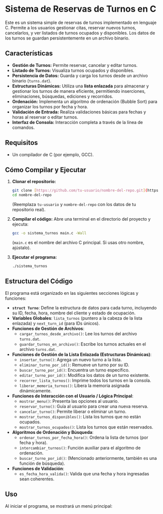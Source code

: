 # Sistema de Reservas de Turnos en C

Este es un sistema simple de reservas de turnos implementado en lenguaje C. Permite a los usuarios gestionar citas, reservar nuevos turnos, cancelarlos, y ver listados de turnos ocupados y disponibles. Los datos de los turnos se guardan persistentemente en un archivo binario.

## Características

* **Gestión de Turnos:** Permite reservar, cancelar y editar turnos.
* **Listado de Turnos:** Visualiza turnos ocupados y disponibles.
* **Persistencia de Datos:** Guarda y carga los turnos desde un archivo binario (`turns.dat`).
* **Estructuras Dinámicas:** Utiliza una **lista enlazada** para almacenar y gestionar los turnos de manera eficiente, permitiendo inserciones, eliminaciones, búsquedas, ediciones y recorridos.
* **Ordenación:** Implementa un algoritmo de ordenación (Bubble Sort) para organizar los turnos por fecha y hora.
* **Validación de Entrada:** Realiza validaciones básicas para fechas y horas al reservar o editar turnos.
* **Interfaz de Consola:** Interacción completa a través de la línea de comandos.

## Requisitos

* Un compilador de C (por ejemplo, GCC).

## Cómo Compilar y Ejecutar

1.  **Clonar el repositorio:**
    ```bash
    git clone [https://github.com/tu-usuario/nombre-del-repo.git](https://github.com/tu-usuario/nombre-del-repo.git)
    cd nombre-del-repo
    ```
    (Reemplaza `tu-usuario` y `nombre-del-repo` con los datos de tu repositorio real).

2.  **Compilar el código:**
    Abre una terminal en el directorio del proyecto y ejecuta:
    ```bash
    gcc -o sistema_turnos main.c -Wall
    ```
    (`main.c` es el nombre del archivo C principal. Si usas otro nombre, ajústalo).

3.  **Ejecutar el programa:**
    ```bash
    ./sistema_turnos
    ```

## Estructura del Código

El programa está organizado en las siguientes secciones lógicas y funciones:

* **`struct Turno`**: Define la estructura de datos para cada turno, incluyendo su ID, fecha, hora, nombre del cliente y estado de ocupación.
* **Variables Globales**: `lista_turnos` (puntero a la cabeza de la lista enlazada) y `next_turn_id` (para IDs únicos).
* **Funciones de Gestión de Archivos**:
    * `cargar_turnos_desde_archivo()`: Lee los turnos del archivo `turns.dat`.
    * `guardar_turnos_en_archivo()`: Escribe los turnos actuales en el archivo `turns.dat`.
* **Funciones de Gestión de la Lista Enlazada (Estructuras Dinámicas)**:
    * `insertar_turno()`: Agrega un nuevo turno a la lista.
    * `eliminar_turno_por_id()`: Remueve un turno por su ID.
    * `buscar_turno_por_id()`: Encuentra un turno específico.
    * `editar_turno_por_id()`: Modifica los datos de un turno existente.
    * `recorrer_lista_turnos()`: Imprime todos los turnos en la consola.
    * `liberar_memoria_turnos()`: Libera la memoria asignada dinámicamente.
* **Funciones de Interacción con el Usuario / Lógica Principal**:
    * `mostrar_menu()`: Presenta las opciones al usuario.
    * `reservar_turno()`: Guía al usuario para crear una nueva reserva.
    * `cancelar_turno()`: Permite liberar o eliminar un turno.
    * `mostrar_turnos_disponibles()`: Lista los turnos que no están ocupados.
    * `mostrar_turnos_ocupados()`: Lista los turnos que están reservados.
* **Algoritmos de Ordenación y Búsqueda**:
    * `ordenar_turnos_por_fecha_hora()`: Ordena la lista de turnos (por fecha y hora).
    * `intercambiar_turnos()`: Función auxiliar para el algoritmo de ordenación.
    * `buscar_turno_por_id()`: (Mencionado anteriormente, también es una función de búsqueda).
* **Funciones de Validación**:
    * `es_fecha_hora_valida()`: Valida que una fecha y hora ingresadas sean coherentes.

## Uso

Al iniciar el programa, se mostrará un menú principal:
